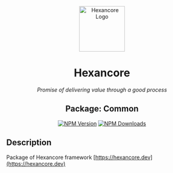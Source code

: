 <p align="center">
  <a href="https://hexancore.dev/" target="blank"><img src="https://avatars.githubusercontent.com/u/113235766?s=200&v=4" width="120" alt="Hexancore Logo" /></a>
</p>

<h1 align="center">Hexancore</h1>
<p align="center"><i>Promise of delivering value through a good process </i></p>
<h2 align="center">Package: Common</h2>
<p align="center">
  <a href="https://www.npmjs.com/package/@hexancore/common"><img src="https://img.shields.io/npm/v/@hexancore/common.svg" alt="NPM Version" /></a>
  <a href="https://www.npmjs.com/package/@hexancore/common"><img src="https://img.shields.io/npm/dm/@hexancore/common.svg" alt="NPM Downloads" /></a>
</p>

## Description

Package of Hexancore framework [https://hexancore.dev](https://hexancore.dev)
